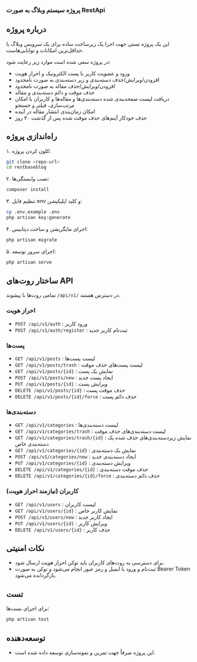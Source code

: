 ### پروژه سیستم وبلاگ به صورت RestApi

## درباره پروژه
این یک پروژه تستی جهت اجرا یک زیرساخت ساده برای یک سرویس وبلاگ با حداقل‌ترین امکانات و توانایی‌هاست.

در پروژه سعی شده است موارد زیر رعایت شود:
- ورود و عضویت کاربر با پست الکترونیک و احراز هویت
- افزودن/ویرایش/حذف دسته‌بندی و زیر دسته‌بندی به صورت نامحدود
- افزودن/ویرایش/حذف مقاله به صورت نامحدود
- حذف موقت و دائم دسته‌بندی و مقاله
- دریافت لیست صفحه‌بندی شده دسته‌بندی‌ها و مقاله‌ها و کاربران با امکان مرتب‌سازی، فیلتر و جستجو
- امکان زمان‌بندی انتشار مقاله در آینده
- حذف خودکار آیتم‌های حذف موقت شده پس از گذشت ۳۰ روز

## راه‌اندازی پروژه

۱. کلون کردن پروژه:
```bash
git clone <repo-url>
cd restbaseblog
```
۲. نصب وابستگی‌ها:
```bash
composer install
```
۳. تنظیم فایل env و کلید اپلیکیشن:
```bash
cp .env.example .env
php artisan key:generate
```
۴. اجرای مایگریشن و ساخت دیتابیس:
```bash
php artisan migrate
```
۵. اجرای سرور توسعه:
```bash
php artisan serve
```

## ساختار روت‌های API

تمامی روت‌ها با پیشوند `/api/v1/` در دسترس هستند.

### احراز هویت
- `POST /api/v1/auth` : ورود کاربر
- `POST /api/v1/auth/register` : ثبت‌نام کاربر جدید

### پست‌ها
- `GET /api/v1/posts` : لیست پست‌ها
- `GET /api/v1/posts/trash` : لیست پست‌های حذف موقت
- `GET /api/v1/posts/{id}` : نمایش یک پست
- `POST /api/v1/posts/new` : ایجاد پست جدید
- `PUT /api/v1/posts/{id}` : ویرایش پست
- `DELETE /api/v1/posts/{id}` : حذف موقت پست
- `DELETE /api/v1/posts/{id}/force` : حذف دائم پست

### دسته‌بندی‌ها
- `GET /api/v1/categories` : لیست دسته‌بندی‌ها
- `GET /api/v1/categories/trash` : لیست دسته‌بندی‌های حذف موقت
- `GET /api/v1/categories/trash/{id}` : نمایش زیردسته‌بندی‌های حذف شده یک دسته‌بندی خاص
- `GET /api/v1/categories/{id}` : نمایش یک دسته‌بندی
- `POST /api/v1/categories/new` : ایجاد دسته‌بندی جدید
- `PUT /api/v1/categories/{id}` : ویرایش دسته‌بندی
- `DELETE /api/v1/categories/{id}` : حذف موقت دسته‌بندی
- `DELETE /api/v1/categories/{id}/force` : حذف دائم دسته‌بندی

### کاربران (نیازمند احراز هویت)
- `GET /api/v1/users` : لیست کاربران
- `GET /api/v1/users/{id}` : نمایش کاربر خاص
- `POST /api/v1/users/new` : ایجاد کاربر جدید
- `PUT /api/v1/users/{id}` : ویرایش کاربر
- `DELETE /api/v1/users/{id}` : حذف کاربر

## نکات امنیتی
- برای دسترسی به روت‌های کاربران باید توکن احراز هویت ارسال شود.
- ثبت‌نام و ورود با ایمیل و رمز عبور انجام می‌شود و توکن به صورت Bearer Token بازگردانده می‌شود.

## تست
برای اجرای تست‌ها:
```bash
php artisan test
```

## توسعه‌دهنده
- این پروژه صرفاً جهت تمرین و نمونه‌سازی توسعه داده شده است.